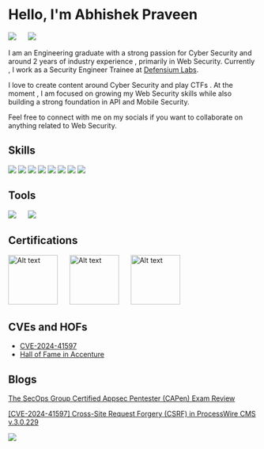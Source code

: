 <!--## Hi there 👋-->

<!--
**abhishek-praveen/abhishek-praveen** is a ✨ _special_ ✨ repository because its `README.md` (this file) appears on your GitHub profile.

Here are some ideas to get you started:

- 🔭 I’m currently working on ...
- 🌱 I’m currently learning ...
- 👯 I’m looking to collaborate on ...
- 🤔 I’m looking for help with ...
- 💬 Ask me about ...
- 📫 How to reach me: ...
- 😄 Pronouns: ...
- ⚡ Fun fact: ...
-->

# Hello, I'm Abhishek Praveen

<a href="https://www.linkedin.com/in/abhishek-praveen/"><img src="https://img.shields.io/badge/-LinkedIn-0072b1?&style=for-the-badge&logo=linkedin&logoColor=white" style="margin-right: 20px"/></a>
<a href="https://x.com/_p3g4sus">
<img src="https://img.shields.io/badge/-X-000000?&style=for-the-badge&logo=X&logoColor=white" /></a>



<!-- [Brief Introduction - Remove this afterwards] -->

I am an Engineering  graduate with a  strong passion for Cyber Security and around 2 years of industry experience  , primarily in Web Security. Currently , I work as a Security Engineer Trainee at [Defensium Labs](https://www.linkedin.com/company/defensiumlabs).

I love to create content around Cyber Security and play CTFs . At the moment , I am focused on growing my Web Security skills while also building a strong foundation in API and Mobile Security.

Feel free to connect with me  on my socials if you want to  collaborate on anything related to Web Security.

<!-- ## Objective

[Provide Objective - Remove this afterwards]]

My journey in computer science has led me to develop a passion for cybersecurity, and I am now eager to transition into this field, specifically aiming to join a Security Operations Center (SOC) as a Tier 1 Analyst. -->

<!-- ## Skills
[Provide skills and associated project. Make sure to hyperlink the project - Remove this afterwards]]

| Skill                                         | Associated Project         |
|-----------------------------------------------|----------------------------|
| SIEM Implementation and Log Analysis          | <a href="https://google.com">Detection Lab</a>|
| Network Traffic Monitoring and Attack Detection | <a href="https://google.com">Detection Lab</a>|
| Security Automation with Shuffle SOAR         | SOC Automation Lab|
| Incident Response Planning and Execution      | SOC Automation Lab|
| Case Management with TheHive                  | SOC Automation Lab|
| Scripting and Automation for Threat Mitigation | SOC Automation Lab| -->

## Skills

<div>
<img src="https://img.shields.io/badge/-Penetration%20Testing-FF3E00?&style=for-the-badge&logo=bug&logoColor=white" />
<img src="https://img.shields.io/badge/-Vulnerability%20Assessment-FFA500?&style=for-the-badge&logo=shield&logoColor=white" />
<img src="https://img.shields.io/badge/-Python-3776AB?&style=for-the-badge&logo=Python&logoColor=white" />
<img src="https://img.shields.io/badge/-Bash%20Scripting-4EAA25?&style=for-the-badge&logo=gnu-bash&logoColor=white" />
<img src="https://img.shields.io/badge/-Linux-FCC624?&style=for-the-badge&logo=Linux&logoColor=black" />
<img src="https://img.shields.io/badge/-Docker-2496ED?&style=for-the-badge&logo=Docker&logoColor=white" />
<img src="https://img.shields.io/badge/-Git-F05032?&style=for-the-badge&logo=Git&logoColor=white" />
<img src="https://img.shields.io/badge/-OSINT-008080?&style=for-the-badge&logo=searchenginemonitoring&logoColor=white" />



</div>


## Tools

<!-- ### Network -->
<div>

<img src="https://img.shields.io/badge/-Burp%20Suite-FF6C37?&style=for-the-badge&logo=burp-suite&logoColor=white" style="margin-right: 20px"/>  
<img src="https://img.shields.io/badge/-Nmap-4682B4?&style=for-the-badge&logo=nmap&logoColor=white" />



</div>

## Certifications

<div>

<a href="https://www.credly.com/badges/85d5f0a5-ac32-418d-add6-257f12c6df66">
<img src="https://images.credly.com/size/680x680/images/2d9b3293-9295-4ac3-a326-1bb7013225a4/image.png" alt="Alt text" style="margin-right: 20px" width="100"/></a>
<img src="https://secops.group/wp-content/uploads/2023/01/certified-appsec-pentester.png" alt="Alt text" style="margin-right: 20px" width="100"/>
<img src="https://secops.group/wp-content/uploads/2023/01/cert-stamp-2.png" alt="Alt text"  width="100"/>


</div>


## CVEs and HOFs

- [CVE-2024-41597](https://cve.mitre.org/cgi-bin/cvename.cgi?name=CVE-2024-41597)
- [Hall of Fame in Accenture]((https://accenture.responsibledisclosure.com/hc/en-us/articles/360040573233-Acknowledgments))

## Blogs

[The SecOps Group Certified Appsec Pentester (CAPen) Exam Review ](https://blog.defensiumlabs.com/secops-certified-appsec-pentester-capen-exam-a-comprehensive-review/)

[[CVE-2024-41597] Cross-Site Request Forgery (CSRF) in ProcessWire CMS v.3.0.229](https://blog.defensiumlabs.com/cve-2024-41597-csrf-in-processwire-cms/)


![](https://komarev.com/ghpvc/?username=abhishek-praveen)
<!-- https://www.linkedin.com/posts/defensiumlabs_cve-2024-41597-cross-site-request-forgery-activity-7225061164609634305-5Nsb?utm_source=share&utm_medium=member_desktop -->

<!-- ## Socials -->

